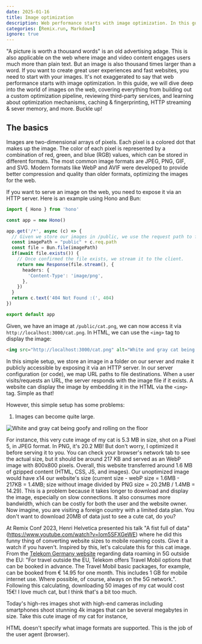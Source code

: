 ```yaml
---
date: 2025-01-16
title: Image optimization
description: Web performance starts with image optimization. In this guide, we will dive deep into the world of images on the web, covering everything from building out a custom optimization pipeline, reviewing third-party services, and learning about optimization mechanisms, caching & fingerprinting, HTTP streaming & sever memory, and more! 
categories: [Remix.run, Markdown]
ignore: true
---
```


"A picture is worth a thousand words" is an old advertising adage. This is also applicable on the web where image and video content engages users much more than plain text. But an image is also thousand times larger than a word. If you want to create great user experiences and fast websites, you need to start with your images. It's not exaggerated to say that web performance starts with image optimization. In this guide, we will dive deep into the world of images on the web, covering everything from building out a custom optimization pipeline, reviewing third-party services, and learning about optimization mechanisms, caching & fingerprinting, HTTP streaming & sever memory, and more. Buckle up!

## The basics

Images are two-dimensional arrays of pixels. Each pixel is a colored dot that makes up the image. The color of each pixel is represented by a combination of red, green, and blue (RGB) values, which can be stored in different formats. The most common image formats are JPEG, PNG, GIF, and SVG. Modern formats like WebP and AVIF were developed to provide better compression and quality than older formats, optimizing the images for the web.

If you want to serve an image on the web, you need to expose it via an HTTP server. Here is an example using Hono and Bun:

```typescript
import { Hono } from 'hono'

const app = new Hono()

app.get('/*', async (c) => {
  // Given we store our images in /public, we use the request path to find the image.
  const imagePath = "public" + c.req.path
  const file = Bun.file(imagePath)
  if(await file.exists()) {
    // Once confirmed the file exists, we stream it to the client.
    return new Response(file.stream(), {
      headers: {
        'Content-Type': 'image/png',
      },
    })
  }
  return c.text('404 Not Found :(', 404)
})

export default app
```

Given, we have an image at `/public/cat.png`, we can now access it via `http://localhost:3000/cat.png`. In HTML, we can use the `<img>` tag to display the image:

```html
<img src="http://localhost:3000/cat.png" alt="White and gray cat being goofy and rolling on the floor" />
```

In this simple setup, we store an image in a folder on our server and make it publicly accessible by exposing it via an HTTP server. In our server configuration (or code), we map URL paths to file destinations. When a user visits/requests an URL, the server responds with the image file if it exists. A website can display the image by embedding it in the HTML via the `<img>` tag. Simple as that!

However, this simple setup has some problems:

1. Images can become quite large.

![White and gray cat being goofy and rolling on the floor](/img?src=/2025-01-16_image-optimization/cat.png?w=800&h=800)

For instance, this very cute image of my cat is 5.3 MB in size, shot on a Pixel 5, in JPEG format. In PNG, it's 20.2 MB! But don't worry, I optimized it before serving it to you. You can check your browser's network tab to see the actual size, but it should be around 217 KB and served as an WebP image with 800x800 pixels. Overall, this website transferred around 1.6 MB of gzipped content (HTML, CSS, JS, and images). Our unoptimized image would have x14 our website's size (current size - webP size = 1.6MB - 217KB = 1.4MB; size without image divided by PNG size = 20.2MB / 1.4MB = 14.29). This is a problem because it takes longer to download and display the image, especially on slow connections. It also consumes more bandwidth, which can be costly for both the user and the website owner. Now imagine, you are visiting a foreign country with a limited data plan. You don't want to download 20MB of data just to see a cute cat, do you?

At Remix Conf 2023, Henri Helvetica presented his talk "A fist full of data" (https://www.youtube.com/watch?v=Iom5SFXGeWE) where he did this funny thing of converting website sizes to mobile roaming costs. Give it a watch if you haven't. Inspired by this, let's calculate this for this cat image. From the [Telekom Germany website](https://www.telekom.com/en/media/media-information/archive/5g-roaming-in-60-countries-1041120) regarding data roaming in 5G outside the EU: "For travel outside the EU, Telekom offers Travel Mobil options that can be booked in advance. The Travel Mobil basic packages, for example, can be booked from € 14.95 for one month. This includes 1 GB for mobile internet use. Where possible, of course, always on the 5G network.". Following this calculating, downloading 50 images of my cat would cost 15€! I love much cat, but I think that's a bit too much.

Today's high-res images shot with high-end cameras including smartphones shoot stunning 4k images that can be several megabytes in size. Take this cute image of my cat for instance, 

HTML doesn't specify what image formats are supported. This is the job of the user agent (browser). 